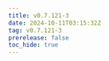 ```yaml
---
title: v0.7.121-3
date: 2024-10-11T03:15:32Z
tag: v0.7.121-3
prerelease: false
toc_hide: true
---
```



